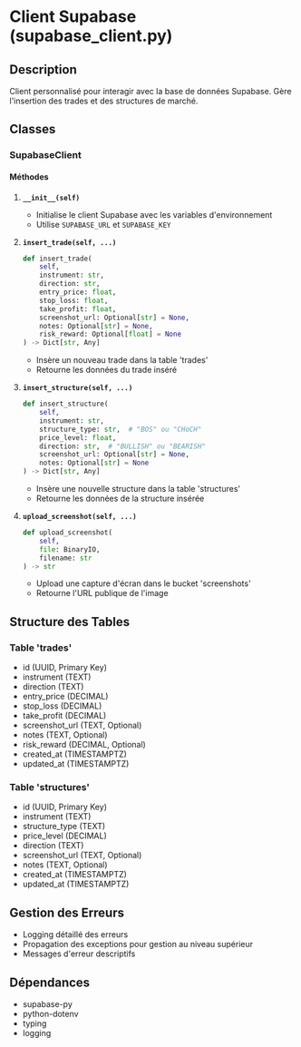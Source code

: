 # Client Supabase (supabase_client.py)

## Description
Client personnalisé pour interagir avec la base de données Supabase. Gère l'insertion des trades et des structures de marché.

## Classes

### SupabaseClient

#### Méthodes

1. **`__init__(self)`**
   - Initialise le client Supabase avec les variables d'environnement
   - Utilise `SUPABASE_URL` et `SUPABASE_KEY`

2. **`insert_trade(self, ...)`**
   ```python
   def insert_trade(
       self,
       instrument: str,
       direction: str,
       entry_price: float,
       stop_loss: float,
       take_profit: float,
       screenshot_url: Optional[str] = None,
       notes: Optional[str] = None,
       risk_reward: Optional[float] = None
   ) -> Dict[str, Any]
   ```
   - Insère un nouveau trade dans la table 'trades'
   - Retourne les données du trade inséré

3. **`insert_structure(self, ...)`**
   ```python
   def insert_structure(
       self,
       instrument: str,
       structure_type: str,  # "BOS" ou "CHoCH"
       price_level: float,
       direction: str,  # "BULLISH" ou "BEARISH"
       screenshot_url: Optional[str] = None,
       notes: Optional[str] = None
   ) -> Dict[str, Any]
   ```
   - Insère une nouvelle structure dans la table 'structures'
   - Retourne les données de la structure insérée

4. **`upload_screenshot(self, ...)`**
   ```python
   def upload_screenshot(
       self,
       file: BinaryIO,
       filename: str
   ) -> str
   ```
   - Upload une capture d'écran dans le bucket 'screenshots'
   - Retourne l'URL publique de l'image

## Structure des Tables

### Table 'trades'
- id (UUID, Primary Key)
- instrument (TEXT)
- direction (TEXT)
- entry_price (DECIMAL)
- stop_loss (DECIMAL)
- take_profit (DECIMAL)
- screenshot_url (TEXT, Optional)
- notes (TEXT, Optional)
- risk_reward (DECIMAL, Optional)
- created_at (TIMESTAMPTZ)
- updated_at (TIMESTAMPTZ)

### Table 'structures'
- id (UUID, Primary Key)
- instrument (TEXT)
- structure_type (TEXT)
- price_level (DECIMAL)
- direction (TEXT)
- screenshot_url (TEXT, Optional)
- notes (TEXT, Optional)
- created_at (TIMESTAMPTZ)
- updated_at (TIMESTAMPTZ)

## Gestion des Erreurs
- Logging détaillé des erreurs
- Propagation des exceptions pour gestion au niveau supérieur
- Messages d'erreur descriptifs

## Dépendances
- supabase-py
- python-dotenv
- typing
- logging 